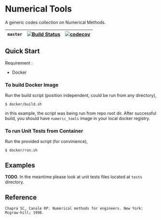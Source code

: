 # Numerical Tools
A generic codes collection on Numerical Methods.   

| `master` 	| [![Build Status](https://travis-ci.org/alifahrri/nmtools.svg?branch=master)](https://travis-ci.org/alifahrri/nmtools) |  [![codecov](https://codecov.io/gh/alifahrri/nmtools/branch/master/graph/badge.svg)](https://codecov.io/gh/alifahrri/nmtools) |
|-|-|-|

## Quick Start
Requirement :
- Docker
### To build Docker Image
Run the build script (position independent, could be run from any directory), 
```
$ docker/build.sh
```
in this example, the script was being run from repo root dir. After successful build, you should have `numeric_tools` image in your local docker registry.
### To run Unit Tests from Container
Run the provided script (for convinience),
```
$ docker/run.sh
```

## Examples
**TODO**. In the meantime please look at unit tests files located at `tests` directory.

## Reference  
```
Chapra SC, Canale RP. Numerical methods for engineers. New York: Mcgraw-hill; 1998.
```
